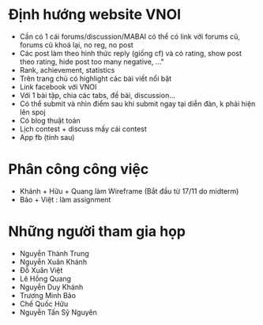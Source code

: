 Định hướng website VNOI
=======================

- Cần có 1 cái forums/discussion/MABAI có thể có link với forums cũ, forums cũ khoá lại, no reg, no post
- Các post làm theo hình thức reply (giống cf) và có rating, show post theo rating, hide post too many negative, ..."
- Rank, achievement, statistics
- Trên trang chủ có highlight các bài viết nổi bật
- Link facebook với VNOI
- Với 1 bài tập, chia các tabs, đề bài, discussion...
- Có thể submit và nhìn điểm sau khi submit ngay tại diễn đàn, k phải hiện lên spoj
- Có blog thuật toán
- Lịch contest + discuss mấy cái contest
- App fb (tính sau)

Phân công công việc
===================

- Khánh + Hữu + Quang làm Wireframe (Bắt đầu từ 17/11 do midterm)
- Bảo + Việt : làm assignment

Những người tham gia họp
========================

- Nguyễn Thành Trung
- Nguyễn Xuân Khánh
- Đỗ Xuân Việt
- Lê Hồng Quang 
- Nguyễn Duy Khánh
- Trương Minh Bảo
- Chế Quốc Hữu
- Nguyễn Tấn Sỹ Nguyên
